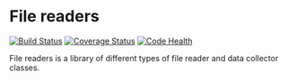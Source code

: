 # File readers
[![Build Status](https://travis-ci.org/mjalas/file-readers.svg?branch=master)](https://travis-ci.org/mjalas/file-readers)
[![Coverage Status](https://coveralls.io/repos/github/mjalas/file-readers/badge.svg?branch=master)](https://coveralls.io/github/mjalas/file-readers?branch=master)
[![Code Health](https://landscape.io/github/mjalas/file-readers/master/landscape.svg?style=flat)](https://landscape.io/github/mjalas/file-readers/master)

File readers is a library of different types of file reader and data collector classes.
